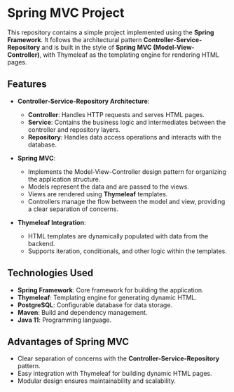 # Spring MVC Project

This repository contains a simple project implemented using the **Spring Framework**. It follows the architectural pattern **Controller-Service-Repository** and is built in the style of **Spring MVC (Model-View-Controller)**, with Thymeleaf as the templating engine for rendering HTML pages.

## Features

- **Controller-Service-Repository Architecture**:
    - **Controller**: Handles HTTP requests and serves HTML pages.
    - **Service**: Contains the business logic and intermediates between the controller and repository layers.
    - **Repository**: Handles data access operations and interacts with the database.

- **Spring MVC**:
    - Implements the Model-View-Controller design pattern for organizing the application structure.
    - Models represent the data and are passed to the views.
    - Views are rendered using **Thymeleaf** templates.
    - Controllers manage the flow between the model and view, providing a clear separation of concerns.

- **Thymeleaf Integration**:
    - HTML templates are dynamically populated with data from the backend.
    - Supports iteration, conditionals, and other logic within the templates.

## Technologies Used

- **Spring Framework**: Core framework for building the application.
- **Thymeleaf**: Templating engine for generating dynamic HTML.
- **PostgreSQL**: Configurable database for data storage.
- **Maven**: Build and dependency management.
- **Java 11**: Programming language.

## Advantages of Spring MVC

- Clear separation of concerns with the **Controller-Service-Repository** pattern.
- Easy integration with Thymeleaf for building dynamic HTML pages.
- Modular design ensures maintainability and scalability.
